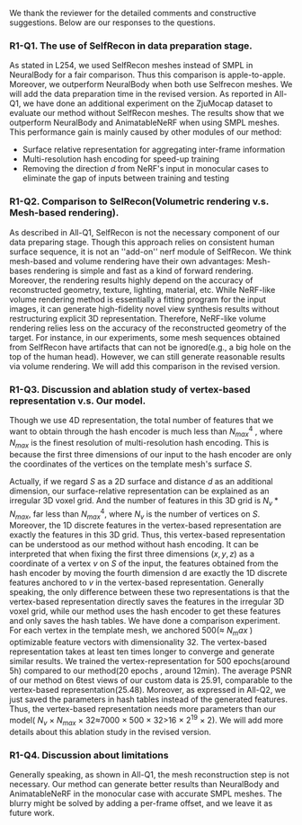 We thank the reviewer for the detailed comments and constructive suggestions. Below are our responses to the questions.
### **R1-Q1. The use of SelfRecon in data preparation stage.**
As stated in L254, we used SelfRecon meshes instead of SMPL in NeuralBody for a fair comparison. Thus this comparison is apple-to-apple. Moreover, we outperform NeuralBody when both use Selfrecon meshes. We will add the data preparation time in the revised version.
As reported in All-Q1, we have done an additional experiment on the ZjuMocap dataset to evaluate our method without SelfRecon meshes. The results show that we outperform NeuralBody and AnimatableNeRF when using SMPL meshes. This performance gain is mainly caused by other modules of our method:
- Surface relative representation for aggregating inter-frame information
- Multi-resolution hash encoding for speed-up training
- Removing the direction $d$ from NeRF's input in monocular cases to eliminate the gap of inputs between training and testing



### **R1-Q2. Comparison to SelRecon(Volumetric rendering v.s. Mesh-based rendering).**
As described in All-Q1, SelfRecon is not the necessary component of our data preparing stage. Though this approach relies on consistent human surface sequence, it is not an ''add-on'' nerf module of SelfRecon.
We think mesh-based and volume rendering have their own advantages: Mesh-bases rendering is simple and fast as a kind of forward rendering. Moreover, the rendering results highly depend on the accuracy of reconstructed geometry, texture, lighting, material, etc. While NeRF-like volume rendering method is essentially a fitting program for the input images, it can generate high-fidelity novel view synthesis results without restructuring explicit 3D representation. Therefore, NeRF-like volume rendering relies less on the accuracy of the reconstructed geometry of the target.
For instance, in our experiments, some mesh sequences obtained from SelfRecon have artifacts that can not be ignored(e.g., a big hole on the top of the human head). However, we can still generate reasonable results via volume rendering. We will add this comparison in the revised version.

### **R1-Q3. Discussion and ablation study of vertex-based representation v.s. Our model.**

Though we use 4D representation, the total number of features that we want to obtain through the hash encoder is much less than $N_{max}^4$ , where $N_{max}$ is the finest resolution of multi-resolution hash encoding. This is because the first three dimensions of our input to the hash encoder are only the coordinates of the vertices on the template mesh's surface $S$. 

Actually, if we regard $S$ as a 2D surface and distance $d$ as an additional dimension, our surface-relative representation can be explained as an irregular 3D voxel grid. And the number of features in this 3D grid is $N_v*N_{max}$, far less than $N_{max}^4$, where $N_v$ is the number of vertices on $S$. Moreover, the 1D discrete features in the vertex-based representation are exactly the features in this 3D grid. Thus, this vertex-based representation can be understood as our method without hash encoding. It can be interpreted that when fixing the first three dimensions $(x,y,z)$ as a coordinate of a vertex $v$ on $S$ of the input, the features obtained from the hash encoder by moving the fourth dimension d are exactly the 1D discrete features anchored to $v$ in the vertex-based representation. Generally speaking, the only difference between these two representations is that the vertex-based representation directly saves the features in the irregular 3D voxel grid, while our method uses the hash encoder to get these features and only saves the hash tables.
We have done a comparison experiment. For each vertex in the template mesh, we anchored 500(≈ $N_max$ ) optimizable feature vectors with dimensionality 32. The vertex-based representation takes at least ten times longer to converge and generate similar results. We trained the vertex-representation for 500 epochs(around 5h) compared to our method(20 epochs , around 12min). The average PSNR of our method on 6test views of our custom data is 25.91, comparable to the vertex-based representation(25.48). Moreover, as expressed in All-Q2, we just saved the parameters in hash tables instead of the generated features. Thus, the vertex-based representation needs more parameters than our model( $N_v$ $\times$ $N_{max}$ $\times$ 32≈7000 $\times$ 500 $\times$ 32>16 $\times$ $2^{19}$ $\times$ 2). We will add more details about this ablation study in the revised version.

### **R1-Q4. Discussion about limitations**

Generally speaking, as shown in All-Q1, the mesh reconstruction step is not necessary. Our method can generate better results than NeuralBody and AnimatableNeRF in the monocular case with accurate SMPL meshes. The blurry might be solved by adding a per-frame offset, and we leave it as future work.
